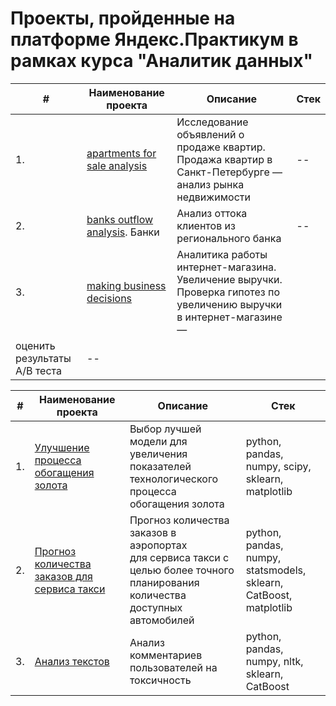 # Проекты, пройденные на платформе Яндекс.Практикум в рамках курса "Аналитик данных"

| #    | Наименование проекта                | Описание                                                     | Стек                                                         |
| ---- | ------------------------------------------------------------ | ------------------------------------------------------------ | ------------------------------------------------------------ |
| 1. | [apartments for sale analysis](https://github.com/YMaksim/yandex_praktikum/tree/main/apartments%20for%20sale%20analysis) | Исследование объявлений о продаже квартир. Продажа квартир в Санкт-Петербурге — анализ рынка недвижимости | -- |
| 2. | [banks outflow analysis](https://github.com/YMaksim/yandex_praktikum/tree/main/banks%20outflow%20analysis). Банки | Анализ оттока клиентов из регионального банка | -- |
| 3. | [making business decisions](https://github.com/YMaksim/yandex_praktikum/tree/main/making%20business%20decisions) | Аналитика работы интернет-магазина. Увеличение выручки. Проверка гипотез по увеличению выручки в интернет-магазине —
оценить результаты A/B теста | -- |




| #    | Наименование проекта                | Описание                                                     | Стек                                                         |
| ---- | ------------------------------------------------------------ | ------------------------------------------------------------ | ------------------------------------------------------------ |
| 1.   | [Улучшение процесса обогащения золота](https://github.com/aq2003/Portfolio/tree/main/Gold%20Recovery) | Выбор лучшей модели для увеличения <br/>показателей технологического процесса <br/>обогащения золота | python, pandas, numpy, scipy, sklearn, matplotlib       |
| 2.   | [Прогноз количества заказов для сервиса такси](https://github.com/aq2003/Portfolio/tree/main/Taxi%20Service) | Прогноз количества заказов в аэропортах <br/>для сервиса такси с целью более точного планирования количества доступных <br/>автомобилей | python, pandas, numpy, statsmodels, sklearn, CatBoost, matplotlib |
| 3.   | [Анализ текстов](https://github.com/aq2003/Portfolio/tree/main/Analyzing%20Texts) | Анализ комментариев пользователей на токсичность             | python, pandas, numpy, nltk, sklearn, CatBoost |

